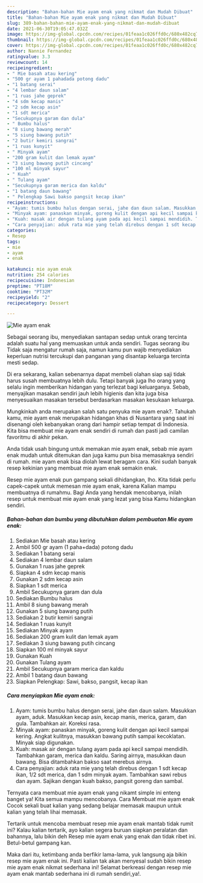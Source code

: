 ```yaml
---
description: "Bahan-bahan Mie ayam enak yang nikmat dan Mudah Dibuat"
title: "Bahan-bahan Mie ayam enak yang nikmat dan Mudah Dibuat"
slug: 389-bahan-bahan-mie-ayam-enak-yang-nikmat-dan-mudah-dibuat
date: 2021-06-30T19:05:47.032Z
image: https://img-global.cpcdn.com/recipes/01feaa1c026ffd0c/680x482cq70/mie-ayam-enak-foto-resep-utama.jpg
thumbnail: https://img-global.cpcdn.com/recipes/01feaa1c026ffd0c/680x482cq70/mie-ayam-enak-foto-resep-utama.jpg
cover: https://img-global.cpcdn.com/recipes/01feaa1c026ffd0c/680x482cq70/mie-ayam-enak-foto-resep-utama.jpg
author: Nannie Fernandez
ratingvalue: 3.3
reviewcount: 14
recipeingredient:
- " Mie basah atau kering"
- "500 gr ayam 1 pahadada potong dadu"
- "1 batang serai"
- "4 lembar daun salam"
- "1 ruas jahe geprek"
- "4 sdm kecap manis"
- "2 sdm kecap asin"
- "1 sdt merica"
- "Secukupnya garam dan dula"
- " Bumbu halus"
- "8 siung bawang merah"
- "5 siung bawang putih"
- "2 butir kemiri sangrai"
- "1 ruas kunyit"
- " Minyak ayam"
- "200 gram kulit dan lemak ayam"
- "3 siung bawang putih cincang"
- "100 ml minyak sayur"
- " Kuah"
- " Tulang ayam"
- "Secukupnya garam merica dan kaldu"
- "1 batang daun bawang"
- " Pelengkap Sawi bakso pangsit kecap ikan"
recipeinstructions:
- "Ayam: tumis bumbu halus dengan serai, jahe dan daun salam. Masukkan ayam, aduk. Masukkan kecap asin, kecap manis, merica, garam, dan gula. Tambahkan air. Koreksi rasa."
- "Minyak ayam: panaskan minyak, goreng kulit dengan api kecil sampai kering. Angkat kulitnya, masukkan bawang putih sampai kecoklatan. Minyak siap digunakan."
- "Kuah: masak air dengan tulang ayam pada api kecil sampai mendidih. Tambahkan garam, merica dan kaldu. Saring airnya, masukkan daun bawang. Bisa ditambahkan bakso saat merebus airnya."
- "Cara penyajian: aduk rata mie yang telah direbus dengan 1 sdt kecap ikan, 1/2 sdt merica, dan 1 sdm minyak ayam. Tambahkan sawi rebus dan ayam. Sajikan dengan kuah bakso, pangsit goreng dan sambal."
categories:
- Resep
tags:
- mie
- ayam
- enak

katakunci: mie ayam enak 
nutrition: 254 calories
recipecuisine: Indonesian
preptime: "PT18M"
cooktime: "PT32M"
recipeyield: "2"
recipecategory: Dessert

---
```



![Mie ayam enak](https://img-global.cpcdn.com/recipes/01feaa1c026ffd0c/680x482cq70/mie-ayam-enak-foto-resep-utama.jpg)

Sebagai seorang ibu, menyediakan santapan sedap untuk orang tercinta adalah suatu hal yang memuaskan untuk anda sendiri. Tugas seorang ibu Tidak saja mengatur rumah saja, namun kamu pun wajib menyediakan keperluan nutrisi tercukupi dan panganan yang disantap keluarga tercinta mesti sedap.

Di era  sekarang, kalian sebenarnya dapat membeli olahan siap saji tidak harus susah membuatnya lebih dulu. Tetapi banyak juga lho orang yang selalu ingin memberikan hidangan yang terlezat bagi keluarganya. Sebab, menyajikan masakan sendiri jauh lebih higienis dan kita juga bisa menyesuaikan masakan tersebut berdasarkan masakan kesukaan keluarga. 



Mungkinkah anda merupakan salah satu penyuka mie ayam enak?. Tahukah kamu, mie ayam enak merupakan hidangan khas di Nusantara yang saat ini disenangi oleh kebanyakan orang dari hampir setiap tempat di Indonesia. Kita bisa membuat mie ayam enak sendiri di rumah dan pasti jadi camilan favoritmu di akhir pekan.

Anda tidak usah bingung untuk memakan mie ayam enak, sebab mie ayam enak mudah untuk ditemukan dan juga kamu pun bisa memasaknya sendiri di rumah. mie ayam enak bisa diolah lewat beragam cara. Kini sudah banyak resep kekinian yang membuat mie ayam enak semakin enak.

Resep mie ayam enak pun gampang sekali dihidangkan, lho. Kita tidak perlu capek-capek untuk memesan mie ayam enak, karena Kalian mampu membuatnya di rumahmu. Bagi Anda yang hendak mencobanya, inilah resep untuk membuat mie ayam enak yang lezat yang bisa Kamu hidangkan sendiri.

<!--inarticleads1-->

##### Bahan-bahan dan bumbu yang dibutuhkan dalam pembuatan Mie ayam enak:

1. Sediakan  Mie basah atau kering
1. Ambil 500 gr ayam (1 paha+dada) potong dadu
1. Sediakan 1 batang serai
1. Sediakan 4 lembar daun salam
1. Gunakan 1 ruas jahe geprek
1. Siapkan 4 sdm kecap manis
1. Gunakan 2 sdm kecap asin
1. Siapkan 1 sdt merica
1. Ambil Secukupnya garam dan dula
1. Sediakan  Bumbu halus
1. Ambil 8 siung bawang merah
1. Gunakan 5 siung bawang putih
1. Sediakan 2 butir kemiri sangrai
1. Sediakan 1 ruas kunyit
1. Sediakan  Minyak ayam
1. Sediakan 200 gram kulit dan lemak ayam
1. Sediakan 3 siung bawang putih cincang
1. Siapkan 100 ml minyak sayur
1. Gunakan  Kuah
1. Gunakan  Tulang ayam
1. Ambil Secukupnya garam merica dan kaldu
1. Ambil 1 batang daun bawang
1. Siapkan  Pelengkap: Sawi, bakso, pangsit, kecap ikan




<!--inarticleads2-->

##### Cara menyiapkan Mie ayam enak:

1. Ayam: tumis bumbu halus dengan serai, jahe dan daun salam. Masukkan ayam, aduk. Masukkan kecap asin, kecap manis, merica, garam, dan gula. Tambahkan air. Koreksi rasa.
1. Minyak ayam: panaskan minyak, goreng kulit dengan api kecil sampai kering. Angkat kulitnya, masukkan bawang putih sampai kecoklatan. Minyak siap digunakan.
1. Kuah: masak air dengan tulang ayam pada api kecil sampai mendidih. Tambahkan garam, merica dan kaldu. Saring airnya, masukkan daun bawang. Bisa ditambahkan bakso saat merebus airnya.
1. Cara penyajian: aduk rata mie yang telah direbus dengan 1 sdt kecap ikan, 1/2 sdt merica, dan 1 sdm minyak ayam. Tambahkan sawi rebus dan ayam. Sajikan dengan kuah bakso, pangsit goreng dan sambal.




Ternyata cara membuat mie ayam enak yang nikamt simple ini enteng banget ya! Kita semua mampu mencobanya. Cara Membuat mie ayam enak Cocok sekali buat kalian yang sedang belajar memasak maupun untuk kalian yang telah lihai memasak.

Tertarik untuk mencoba membuat resep mie ayam enak mantab tidak rumit ini? Kalau kalian tertarik, ayo kalian segera buruan siapkan peralatan dan bahannya, lalu bikin deh Resep mie ayam enak yang enak dan tidak ribet ini. Betul-betul gampang kan. 

Maka dari itu, ketimbang anda berfikir lama-lama, yuk langsung aja bikin resep mie ayam enak ini. Pasti kalian tak akan menyesal sudah bikin resep mie ayam enak nikmat sederhana ini! Selamat berkreasi dengan resep mie ayam enak mantab sederhana ini di rumah sendiri,ya!.

